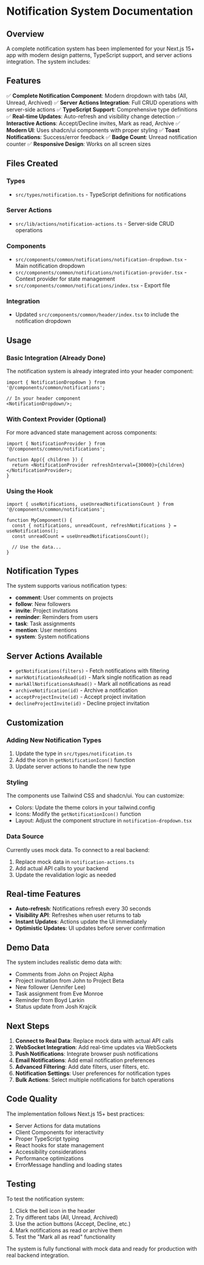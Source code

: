 # Notification System Documentation

## Overview

A complete notification system has been implemented for your Next.js 15+ app with modern design patterns, TypeScript
support, and server actions integration. The system includes:

## Features

✅ **Complete Notification Component**: Modern dropdown with tabs (All, Unread, Archived)
✅ **Server Actions Integration**: Full CRUD operations with server-side actions
✅ **TypeScript Support**: Comprehensive type definitions
✅ **Real-time Updates**: Auto-refresh and visibility change detection
✅ **Interactive Actions**: Accept/Decline invites, Mark as read, Archive
✅ **Modern UI**: Uses shadcn/ui components with proper styling
✅ **Toast Notifications**: Success/error feedback
✅ **Badge Count**: Unread notification counter
✅ **Responsive Design**: Works on all screen sizes

## Files Created

### Types

- `src/types/notification.ts` - TypeScript definitions for notifications

### Server Actions

- `src/lib/actions/notification-actions.ts` - Server-side CRUD operations

### Components

- `src/components/common/notifications/notification-dropdown.tsx` - Main notification dropdown
- `src/components/common/notifications/notification-provider.tsx` - Context provider for state management
- `src/components/common/notifications/index.tsx` - Export file

### Integration

- Updated `src/components/common/header/index.tsx` to include the notification dropdown

## Usage

### Basic Integration (Already Done)

The notification system is already integrated into your header component:

```tsx
import { NotificationDropdown } from '@/components/common/notifications';

// In your header component
<NotificationDropdown/>;
```

### With Context Provider (Optional)

For more advanced state management across components:

```tsx
import { NotificationProvider } from '@/components/common/notifications';

function App({ children }) {
  return <NotificationProvider refreshInterval={30000}>{children}</NotificationProvider>;
}
```

### Using the Hook

```tsx
import { useNotifications, useUnreadNotificationsCount } from '@/components/common/notifications';

function MyComponent() {
  const { notifications, unreadCount, refreshNotifications } = useNotifications();
  const unreadCount = useUnreadNotificationsCount();

  // Use the data...
}
```

## Notification Types

The system supports various notification types:

- **comment**: User comments on projects
- **follow**: New followers
- **invite**: Project invitations
- **reminder**: Reminders from users
- **task**: Task assignments
- **mention**: User mentions
- **system**: System notifications

## Server Actions Available

- `getNotifications(filters)` - Fetch notifications with filtering
- `markNotificationAsRead(id)` - Mark single notification as read
- `markAllNotificationsAsRead()` - Mark all notifications as read
- `archiveNotification(id)` - Archive a notification
- `acceptProjectInvite(id)` - Accept project invitation
- `declineProjectInvite(id)` - Decline project invitation

## Customization

### Adding New Notification Types

1. Update the type in `src/types/notification.ts`
2. Add the icon in `getNotificationIcon()` function
3. Update server actions to handle the new type

### Styling

The components use Tailwind CSS and shadcn/ui. You can customize:

- Colors: Update the theme colors in your tailwind.config
- Icons: Modify the `getNotificationIcon()` function
- Layout: Adjust the component structure in `notification-dropdown.tsx`

### Data Source

Currently uses mock data. To connect to a real backend:

1. Replace mock data in `notification-actions.ts`
2. Add actual API calls to your backend
3. Update the revalidation logic as needed

## Real-time Features

- **Auto-refresh**: Notifications refresh every 30 seconds
- **Visibility API**: Refreshes when user returns to tab
- **Instant Updates**: Actions update the UI immediately
- **Optimistic Updates**: UI updates before server confirmation

## Demo Data

The system includes realistic demo data with:

- Comments from John on Project Alpha
- Project invitation from John to Project Beta
- New follower (Jennifer Lee)
- Task assignment from Eve Monroe
- Reminder from Boyd Larkin
- Status update from Josh Krajcik

## Next Steps

1. **Connect to Real Data**: Replace mock data with actual API calls
2. **WebSocket Integration**: Add real-time updates via WebSockets
3. **Push Notifications**: Integrate browser push notifications
4. **Email Notifications**: Add email notification preferences
5. **Advanced Filtering**: Add date filters, user filters, etc.
6. **Notification Settings**: User preferences for notification types
7. **Bulk Actions**: Select multiple notifications for batch operations

## Code Quality

The implementation follows Next.js 15+ best practices:

- Server Actions for data mutations
- Client Components for interactivity
- Proper TypeScript typing
- React hooks for state management
- Accessibility considerations
- Performance optimizations
- ErrorMessage handling and loading states

## Testing

To test the notification system:

1. Click the bell icon in the header
2. Try different tabs (All, Unread, Archived)
3. Use the action buttons (Accept, Decline, etc.)
4. Mark notifications as read or archive them
5. Test the "Mark all as read" functionality

The system is fully functional with mock data and ready for production with real backend integration.

